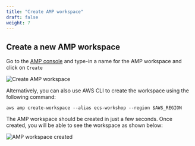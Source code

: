 ```yaml
---
title: "Create AMP workspace"
draft: false
weight: 7
---
```


## Create a new AMP workspace

Go to the [AMP console](https://console.aws.amazon.com/prometheus/home) and type-in a name for the AMP workspace and click on `Create`

![Create AMP workspace](/images/amp1.png)

Alternatively, you can also use AWS CLI to create the workspace using the following command:

```
aws amp create-workspace --alias ecs-workshop --region $AWS_REGION
```

The AMP workspace should be created in just a few seconds. Once created, you will be able to see the workspace as shown below:

![AMP workspace created](/images/amp2.png)
